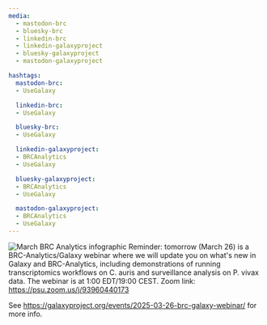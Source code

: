 ```yaml
---
media:
  - mastodon-brc
  - bluesky-brc
  - linkedin-brc
  - linkedin-galaxyproject
  - bluesky-galaxyproject
  - mastodon-galaxyproject

hashtags:
  mastodon-brc:
  - UseGalaxy

  linkedin-brc:
  - UseGalaxy

  bluesky-brc:
  - UseGalaxy

  linkedin-galaxyproject:
  - BRCAnalytics
  - UseGalaxy

  bluesky-galaxyproject:
  - BRCAnalytics
  - UseGalaxy

  mastodon-galaxyproject:
  - BRCAnalytics
  - UseGalaxy
---
```

![March BRC Analytics infographic](https://galaxyproject.org/events/2025-03-26-brc-galaxy-webinar/March26-2025.png)
Reminder: tomorrow (March 26) is a BRC-Analytics/Galaxy webinar where we will update you on what's new in Galaxy and BRC-Analytics, including demonstrations of running transcriptomics workflows on C. auris and surveillance analysis on P. vivax data. The webinar is at 1:00 EDT/19:00 CEST. Zoom link: https://psu.zoom.us/j/93960440173

See https://galaxyproject.org/events/2025-03-26-brc-galaxy-webinar/ for more info.
